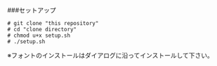 ###セットアップ
```
# git clone "this repository"
# cd "clone directory"
# chmod u+x setup.sh
# ./setup.sh
```
※フォントのインストールはダイアログに沿ってインストールして下さい。
